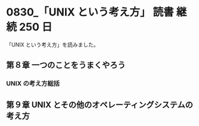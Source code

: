 # 0830\_「UNIX という考え方」 読書 継続 250 日

「UNIX という考え方」を読みました。

## 第８章 一つのことをうまくやろう

### UNIX の考え方総括

## 第９章 UNIX とその他のオペレーティングシステムの考え方

